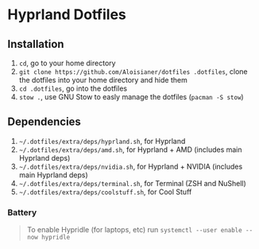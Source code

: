# Hyprland Dotfiles

## Installation
1. `cd`, go to your home directory
2. `git clone https://github.com/Aloisianer/dotfiles .dotfiles`, clone the dotfiles into your home directory and hide them
3. `cd .dotfiles`, go into the dotfiles
4. `stow .`, use GNU Stow to easly manage the dotfiles (`pacman -S stow`)

## Dependencies
1. `~/.dotfiles/extra/deps/hyprland.sh`, for Hyprland
2. `~/.dotfiles/extra/deps/amd.sh`, for Hyprland + AMD (includes main Hyprland deps)
3. `~/.dotfiles/extra/deps/nvidia.sh`, for Hyprland + NVIDIA (includes main Hyprland deps)
4. `~/.dotfiles/extra/deps/terminal.sh`, for Terminal (ZSH and NuShell)
5. `~/.dotfiles/extra/deps/coolstuff.sh`, for Cool Stuff
### Battery
> To enable Hypridle (for laptops, etc) run `systemctl --user enable --now hypridle`
